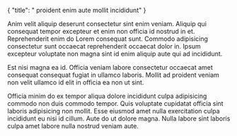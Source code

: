 {
  "title": " proident enim aute mollit incididunt"
}

Anim velit aliquip deserunt consectetur sint enim veniam. Aliquip qui consequat tempor excepteur et enim non officia id nostrud in et. Reprehenderit enim do Lorem consequat sunt. Commodo adipisicing consectetur sunt occaecat reprehenderit occaecat dolor in. Ipsum excepteur voluptate non magna sint id enim aliquip aute qui ad incididunt.

Est nisi magna ea id. Officia veniam labore consectetur occaecat amet consequat consequat fugiat in ullamco laboris. Mollit ad proident veniam non velit ullamco id elit in officia ea non ut sint.

Officia minim do ex tempor aliqua dolore incididunt culpa adipisicing commodo non duis commodo tempor. Quis voluptate cupidatat officia sint laboris adipisicing non mollit. Esse eiusmod amet nulla exercitation culpa incididunt eu nisi id cillum. Aute do ut dolore magna. Nulla labore sint laboris culpa amet labore nulla nostrud veniam aute.